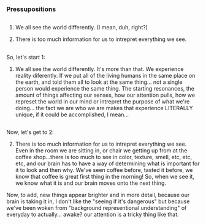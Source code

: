 ### Pressupositions

##

1. We all see the world differently. (I mean, duh, right?)

2. There is too much information for us to intrepret everything we see. 

##

So, let's start 1:

1. We all see the world differently. 
It's more than that. We experience reality diferently. If we put all of the living humans in the same place on the earth, and told them all to look at the same thing... not a single person would experience the same thing. 
The starting resonances, the amount of things affecting our senses, how our attention pulls, how we represet the world in our mind or intrepret the purpose of what we're doing... the fact we are who we are makes that experience LITERALLY unique, if it could be accomplished, I mean... 

##

Now, let's get to 2:

2. There is too much information for us to intrepret everything we see. 
Even in the room we are sitting in, or chair we getting up from at the coffee shop...there is too much to see in color, texture, smell, etc, etc, etc, and our brain has to have a way of determining what is important for it to look and then why. We've seen coffee before, tasted it before, we know that coffee is great first thing in the morning! So, when we see it, we know what it is and our brain moves onto the next thing. 

Now, to add, new things appear brighter and in more detail, because our brain is taking it in, I don't like the "seeing if it's dangerous" but because we've been woken from "background representional understanding" of everyday to actually... awake? our attention is a tricky thing like that. 
